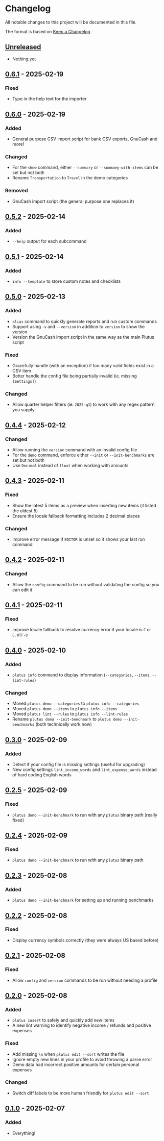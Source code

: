 # Changelog

All notable changes to this project will be documented in this file.

The format is based on [Keep a
Changelog](https://keepachangelog.com/en/1.0.0/).

## [Unreleased]

- Nothing yet

## [0.6.1] - 2025-02-19

### Fixed

- Typo in the help text for the importer

## [0.6.0] - 2025-02-19

### Added

- General purpose CSV import script for bank CSV exports, GnuCash and more!

### Changed

- For the `show` command, either `--summary` or `--summaey-with-items` can be set but not both
- Rename `Transportation` to `Travel` in the demo categories

### Removed

- GnuCash import script (the general purpose one replaces it)

## [0.5.2] - 2025-02-14

### Added

- `--help` output for each subcommand

## [0.5.1] - 2025-02-14

### Added

- `info --template` to store custom notes and checklists

## [0.5.0] - 2025-02-13

### Added

- `alias` command to quickly generate reports and run custom commands
- Support using `-v` and `--version` in addition to `version` to show the version
- Version the GnuCash import script in the same way as the main Plutus script

### Fixed

- Gracefully handle (with an exception) if too many valid fields exist in a CSV item
- Better handle the config file being partially invalid (ie. missing `[Settings]`)

### Changed

- Allow quarter helper filters (ie. `2025-q1`) to work with any regex pattern you supply

## [0.4.4] - 2025-02-12

### Changed

- Allow running the `version` command with an invalid config file
- For the `demo` command, enforce either `--init` or `--init-benchmarks` are set but not both
- Use `Decimal` instead of `float` when working with amounts

## [0.4.3] - 2025-02-11

### Fixed

- Show the latest 5 items as a preview when inserting new items (it listed the oldest 5)
- Ensure the locale fallback formatting includes 2 decimal places

### Changed

- Improve error message if `EDITOR` is unset so it shows your last run command

## [0.4.2] - 2025-02-11

### Changed

- Allow the `config` command to be run without validating the config so you can edit it

## [0.4.1] - 2025-02-11

### Fixed

- Improve locale fallback to resolve currency error if your locale is `C` or `C.UTF-8`

## [0.4.0] - 2025-02-10

### Added

- `plutus info` command to display information (`--categories`, `--items`, `--lint-rules`)

### Changed

- Moved `plutus demo --categories` to `plutus info --categories`
- Moved `plutus demo --items` to `plutus info --items`
- Moved `plutus lint --rules` to `plutus info --lint-rules`
- Rename `plutus demo --init-benchmark` to `plutus demo --init-benchmarks` (both technically work now)

## [0.3.0] - 2025-02-09

### Added

- Detect if your config file is missing settings (useful for upgrading)
- New config settings `lint_income_words` and `lint_expense_words` instead of hard coding English words

## [0.2.5] - 2025-02-09

### Fixed

- `plutus demo --init-benchmark` to run with any `plutus` binary path (really fixed)

## [0.2.4] - 2025-02-09

### Fixed

- `plutus demo --init-benchmark` to run with any `plutus` binary path

## [0.2.3] - 2025-02-08

### Added

- `plutus demo --init-benchmark` for setting up and running benchmarks

## [0.2.2] - 2025-02-08

### Fixed

- Display currency symbols correctly (they were always US based before)

## [0.2.1] - 2025-02-08

### Fixed

- Allow `config` and `version` commands to be run without needing a profile

## [0.2.0] - 2025-02-08

### Added

- `plutus insert` to safely and quickly add new items
- A new lint warning to identify negative income / refunds and positive expenses

### Fixed

- Add missing `\n` when `plutus edit --sort` writes the file
- Ignore empty new lines in your profile to avoid throwing a parse error
- Demo data had incorrect positive amounts for certain personal expenses

### Changed

- Switch diff labels to be more human friendly for `plutus edit --sort`

## [0.1.0] - 2025-02-07

### Added

- Everything!

[Unreleased]: https://github.com/nickjj/plutus/compare/0.6.1...HEAD
[0.6.1]: https://github.com/nickjj/plutus/compare/0.6.0...0.6.1
[0.6.0]: https://github.com/nickjj/plutus/compare/0.5.2...0.6.0
[0.5.2]: https://github.com/nickjj/plutus/compare/0.5.1...0.5.2
[0.5.1]: https://github.com/nickjj/plutus/compare/0.5.0...0.5.1
[0.5.0]: https://github.com/nickjj/plutus/compare/0.4.4...0.5.0
[0.4.4]: https://github.com/nickjj/plutus/compare/0.4.3...0.4.4
[0.4.3]: https://github.com/nickjj/plutus/compare/0.4.2...0.4.3
[0.4.2]: https://github.com/nickjj/plutus/compare/0.4.1...0.4.2
[0.4.1]: https://github.com/nickjj/plutus/compare/0.4.0...0.4.1
[0.4.0]: https://github.com/nickjj/plutus/compare/0.3.0...0.4.0
[0.3.0]: https://github.com/nickjj/plutus/compare/0.2.5...0.3.0
[0.2.5]: https://github.com/nickjj/plutus/compare/0.2.4...0.2.5
[0.2.4]: https://github.com/nickjj/plutus/compare/0.2.3...0.2.4
[0.2.3]: https://github.com/nickjj/plutus/compare/0.2.2...0.2.3
[0.2.2]: https://github.com/nickjj/plutus/compare/0.2.1..0.2.2
[0.2.1]: https://github.com/nickjj/plutus/compare/0.2.0..0.2.1
[0.2.0]: https://github.com/nickjj/plutus/compare/0.1.0..0.2.0
[0.1.0]: https://github.com/nickjj/plutus/releases/tag/0.1.0
